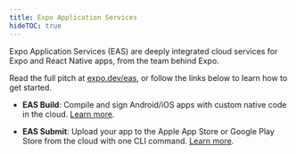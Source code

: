 ```yaml
---
title: Expo Application Services
hideTOC: true
---
```


Expo Application Services (EAS) are deeply integrated cloud services for Expo and React Native apps, from the team behind Expo.

Read the full pitch at [expo.dev/eas](https://expo.dev/eas), or follow the links below to learn how to get started.

- **EAS Build**: Compile and sign Android/iOS apps with custom native code in the cloud. [Learn more](/build/introduction.md).

- **EAS Submit**: Upload your app to the Apple App Store or Google Play Store from the cloud with one CLI command. [Learn more](/submit/introduction.md).
